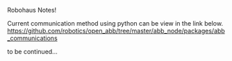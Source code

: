 Robohaus Notes!

Current communication method using python can be view in the link below.
https://github.com/robotics/open_abb/tree/master/abb_node/packages/abb_communications

to be continued...
